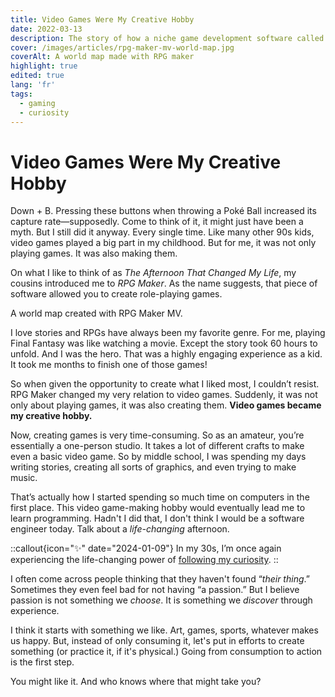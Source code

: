 ```yaml
---
title: Video Games Were My Creative Hobby
date: 2022-03-13
description: The story of how a niche game development software called RPG Maker changed my life.
cover: /images/articles/rpg-maker-mv-world-map.jpg
coverAlt: A world map made with RPG maker
highlight: true
edited: true
lang: 'fr'
tags:
  - gaming
  - curiosity
---
```


# Video Games Were My Creative Hobby

Down + B. Pressing these buttons when throwing a Poké Ball increased its capture rate—supposedly. Come to think of it, it might just have been a myth. But I still did it anyway. Every single time. Like many other 90s kids, video games played a big part in my childhood. But for me, it was not only playing games. It was also making them.

On what I like to think of as _The Afternoon That Changed My Life_, my cousins introduced me to _RPG Maker_. As the name suggests, that piece of software allowed you to create role-playing games.

<article-image src="/images/articles/rpg-maker-mv-world-map.jpg" alt="A picture of a world map created with RPG Maker MV" title="A world map created with RPG Maker MV." width="512" height="384">
A world map created with RPG Maker MV.
</article-image>

I love stories and RPGs have always been my favorite genre. For me, playing Final Fantasy was like watching a movie. Except the story took 60 hours to unfold. And I was the hero. That was a highly engaging experience as a kid. It took me months to finish one of those games!

So when given the opportunity to create what I liked most, I couldn’t resist. RPG Maker changed my very relation to video games. Suddenly, it was not only about playing games, it was also creating them. **Video games became my creative hobby.**

Now, creating games is very time-consuming. So as an amateur, you’re essentially a one-person studio. It takes a lot of different crafts to make even a basic video game. So by middle school, I was spending my days writing stories, creating all sorts of graphics, and even trying to make music.

That’s actually how I started spending so much time on computers in the first place. This video game-making hobby would eventually lead me to learn programming. Hadn't I did that, I don't think I would be a software engineer today. Talk about a _life-changing_ afternoon.

::callout{icon="✨" date="2024-01-09"}
In my 30s, I’m once again experiencing the life-changing power of [following my curiosity](/blog/where-attention-leads).
::

I often come across people thinking that they haven't found “_their thing_.” Sometimes they even feel bad for not having “a passion.” But I believe passion is not something we _choose_. It is something we _discover_ through experience.

I think it starts with something we like. Art, games, sports, whatever makes us happy. But, instead of only consuming it, let's put in efforts to create something (or practice it, if it's physical.) Going from consumption to action is the first step.

You might like it. And who knows where that might take you?
